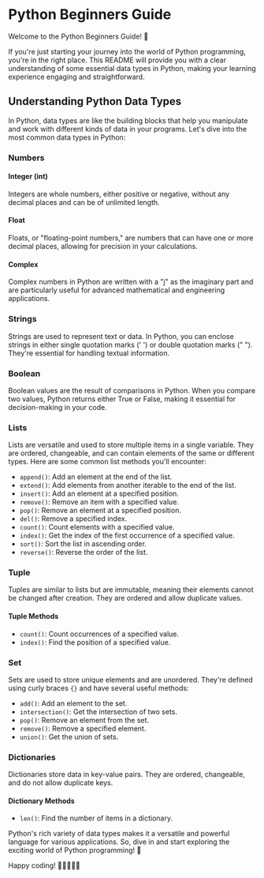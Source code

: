 # Python Beginners Guide

Welcome to the Python Beginners Guide! 🐍

If you're just starting your journey into the world of Python programming, you're in the right place. This README will provide you with a clear understanding of some essential data types in Python, making your learning experience engaging and straightforward.

## Understanding Python Data Types

In Python, data types are like the building blocks that help you manipulate and work with different kinds of data in your programs. Let's dive into the most common data types in Python:

### Numbers

#### Integer (int)
Integers are whole numbers, either positive or negative, without any decimal places and can be of unlimited length.

#### Float
Floats, or "floating-point numbers," are numbers that can have one or more decimal places, allowing for precision in your calculations.

#### Complex
Complex numbers in Python are written with a "j" as the imaginary part and are particularly useful for advanced mathematical and engineering applications.

### Strings

Strings are used to represent text or data. In Python, you can enclose strings in either single quotation marks (' ') or double quotation marks (" "). They're essential for handling textual information.

### Boolean

Boolean values are the result of comparisons in Python. When you compare two values, Python returns either True or False, making it essential for decision-making in your code.

### Lists

Lists are versatile and used to store multiple items in a single variable. They are ordered, changeable, and can contain elements of the same or different types. Here are some common list methods you'll encounter:

- `append()`: Add an element at the end of the list.
- `extend()`: Add elements from another iterable to the end of the list.
- `insert()`: Add an element at a specified position.
- `remove()`: Remove an item with a specified value.
- `pop()`: Remove an element at a specified position.
- `del()`: Remove a specified index.
- `count()`: Count elements with a specified value.
- `index()`: Get the index of the first occurrence of a specified value.
- `sort()`: Sort the list in ascending order.
- `reverse()`: Reverse the order of the list.

### Tuple

Tuples are similar to lists but are immutable, meaning their elements cannot be changed after creation. They are ordered and allow duplicate values.

#### Tuple Methods

- `count()`: Count occurrences of a specified value.
- `index()`: Find the position of a specified value.

### Set

Sets are used to store unique elements and are unordered. They're defined using curly braces `{}` and have several useful methods:

- `add()`: Add an element to the set.
- `intersection()`: Get the intersection of two sets.
- `pop()`: Remove an element from the set.
- `remove()`: Remove a specified element.
- `union()`: Get the union of sets.

### Dictionaries

Dictionaries store data in key-value pairs. They are ordered, changeable, and do not allow duplicate keys.

#### Dictionary Methods

- `len()`: Find the number of items in a dictionary.

Python's rich variety of data types makes it a versatile and powerful language for various applications. So, dive in and start exploring the exciting world of Python programming! 🚀

Happy coding! 🐍👨‍💻👩‍💻
